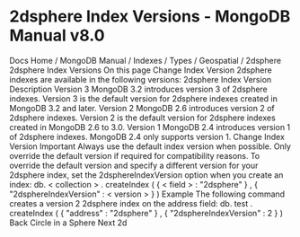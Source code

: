 # 2dsphere Index Versions - MongoDB Manual v8.0


Docs Home / MongoDB Manual / Indexes / Types / Geospatial / 2dsphere 2dsphere Index Versions On this page Change Index Version 2dsphere indexes are available in the following versions: 2dsphere Index Version Description Version 3 MongoDB 3.2 introduces version 3 of 2dsphere indexes.
Version 3 is the default version for 2dsphere indexes created
in MongoDB 3.2 and later. Version 2 MongoDB 2.6 introduces version 2 of 2dsphere indexes.
Version 2 is the default version for 2dsphere indexes created
in MongoDB 2.6 to 3.0. Version 1 MongoDB 2.4 introduces version 1 of 2dsphere indexes.
MongoDB 2.4 only supports version 1. Change Index Version Important Always use the default index version when possible. Only override the
default version if required for compatibility reasons. To override the default version and specify a different version for your
2dsphere index, set the 2dsphereIndexVersion option when you create
an index: db. < collection > . createIndex ( { < field > : "2dsphere" } , { "2dsphereIndexVersion" : < version > } ) Example The following command creates a version 2 2dsphere index on the address field: db. test . createIndex ( { "address" : "2dsphere" } , { "2dsphereIndexVersion" : 2 } ) Back Circle in a Sphere Next 2d
